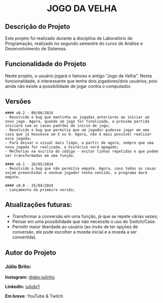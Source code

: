 <h1 align="center"> JOGO DA VELHA </h1>

## Descrição do Projeto
Este projeto foi realizado durante a disciplina de Laboratório de Programação, realizado no segundo semestre do curso de Análise e Desenvolvimento de Sistemas.

## Funcionalidade do Projeto
Neste projeto, o usuário jogará o famoso e antigo "Jogo da Velha". Nesta funcionalidade, é interessante que tenha dois jogadores/dois usuários, pois ainda não existe a possibilidade de jogar contra o computador.

## Versões

```
#### v0.2 - 09/06/2024
- Resolvido o bug que mantinha as jogadas anteriores ao iniciar um novo jogo. Agora, quando um jogo for finalizado, a próxima partida iniciará com as casas padrões de início de jogo;
- Resolvido o bug que permitia que um jogador pudesse jogar em uma casa que já houvesse um X ou O. Agora, não é mais possível realizar essa jogada;
- Para deixar o visual mais limpo, a partir de agora, sempre que uma nova jogada for realizada, o histórico será apagado;
- Melhorias na escrita do código - evitar linhas repetidas e que podem ser transformadas em uma função.

#### v0.1 - 26/05/2024
- Resolvido o bug que não permitia empate. Agora, caso todas as casas sejam preenchidas e nenhum jogador tenha vencido, o programa dará empate.

#### v0.0 - 25/04/2024
- Lançamento da primeira versão;
```

## Atualizações futuras:
- Transformar a conversão em uma função, já que se repete várias vezes;
- Pensar em uma possibilidade que não necessite o uso do Switch/Case.
- Permitir maior liberdade ao usuário (ao invés de ter opções de conversão, ele pode escolher a moeda inicial e a moeda a ser convertida).

## Autor do Projeto

### Júlio Brito:
**Instagram:** [@dev.julinho](https://www.instagram.com/dev.julinho)

**LinkedIn:** [juliobr1](https://www.linkedin.com/in/juliobr1/)

**Em breve:** YouTube & Twitch